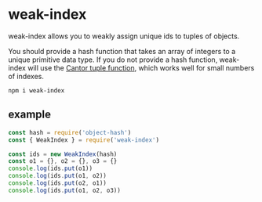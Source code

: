# weak-index

weak-index allows you to weakly assign unique ids to tuples of objects.

You should provide a hash function that takes an array of integers to a unique primitive data type. If you do not provide a hash function, weak-index will use the [Cantor tuple function](https://en.wikipedia.org/wiki/Pairing_function), which works well for small numbers of indexes.

```
npm i weak-index
```

## example

```js
const hash = require('object-hash')
const { WeakIndex } = require('weak-index')

const ids = new WeakIndex(hash)
const o1 = {}, o2 = {}, o3 = {}
console.log(ids.put(o1))
console.log(ids.put(o1, o2))
console.log(ids.put(o2, o1))
console.log(ids.put(o1, o2, o3))
```